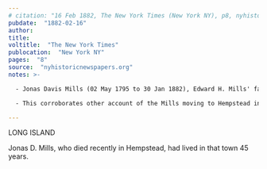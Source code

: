 ```yaml
---
# citation: "16 Feb 1882, The New York Times (New York NY), p8, nyhistoricnewspapers.org."
pubdate:  "1882-02-16"
author: 
title: 
voltitle:  "The New York Times"
publocation:  "New York NY"
pages:  "8"
source:  "nyhistoricnewspapers.org"
notes: >-

  - Jonas Davis Mills (02 May 1795 to 30 Jan 1882), Edward H. Mills' father.

  - This corroborates other account of the Mills moving to Hempstead in 1837.

---
```

LONG ISLAND

Jonas D. Mills, who died recently in Hempstead, had lived in that town 45 years.
